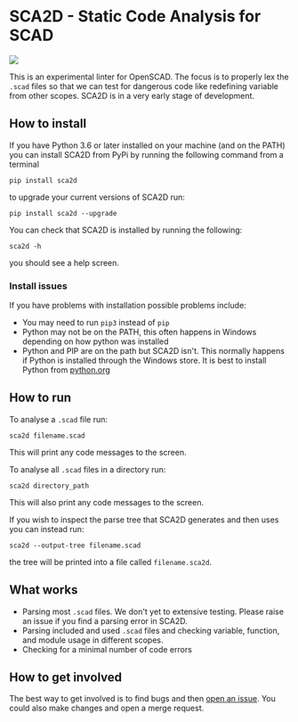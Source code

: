 # SCA2D - Static Code Analysis for SCAD

![](identity/SCA2D.png)

This is an experimental linter for OpenSCAD. The focus is to properly lex the `.scad` files so that we can test for dangerous code like redefining variable from other scopes. SCA2D is in a very early stage of development.

## How to install

If you have Python 3.6 or later installed on your machine (and on the PATH) you can install SCA2D from PyPi by running the following command from a terminal

    pip install sca2d

to upgrade your current versions of SCA2D run:

    pip install sca2d --upgrade

You can check that SCA2D is installed by running the following:

    sca2d -h

you should see a help screen.

### Install issues

If you have problems with installation possible problems include:

* You may need to run `pip3` instead of `pip`
* Python may not be on the PATH, this often happens in Windows depending on how python was installed
* Python and PIP are on the path but SCA2D isn't. This normally happens if Python is installed through the Windows store. It is best to install Python from [python.org](https://www.python.org/downloads/)

## How to run

To analyse a `.scad` file run:

    sca2d filename.scad
This will print any code messages to the screen.

To analyse all `.scad` files in a directory run:

    sca2d directory_path
This will also print any code messages to the screen.

If you wish to inspect the parse tree that SCA2D generates and then uses you can instead run:

    sca2d --output-tree filename.scad
the tree will be printed into a file called `filename.sca2d`.

## What works

* Parsing most `.scad` files. We don't yet to extensive testing. Please raise an issue if you find a parsing error in SCA2D.
* Parsing included and used `.scad` files and checking variable, function, and module usage in different scopes.
* Checking for a minimal number of code errors

## How to get involved

The best way to get involved is to find bugs and then [open an issue](https://gitlab.com/bath_open_instrumentation_group/sca2d/-/issues). You could also make changes and open a merge request.
